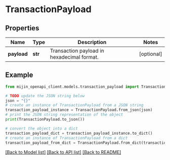 # TransactionPayload


## Properties

Name | Type | Description | Notes
------------ | ------------- | ------------- | -------------
**payload** | **str** | Transaction payload in hexadecimal format. | [optional] 

## Example

```python
from mijin_openapi_client.models.transaction_payload import TransactionPayload

# TODO update the JSON string below
json = "{}"
# create an instance of TransactionPayload from a JSON string
transaction_payload_instance = TransactionPayload.from_json(json)
# print the JSON string representation of the object
print(TransactionPayload.to_json())

# convert the object into a dict
transaction_payload_dict = transaction_payload_instance.to_dict()
# create an instance of TransactionPayload from a dict
transaction_payload_from_dict = TransactionPayload.from_dict(transaction_payload_dict)
```
[[Back to Model list]](../README.md#documentation-for-models) [[Back to API list]](../README.md#documentation-for-api-endpoints) [[Back to README]](../README.md)


